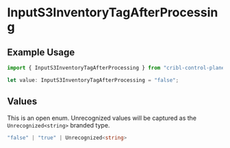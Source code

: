 # InputS3InventoryTagAfterProcessing

## Example Usage

```typescript
import { InputS3InventoryTagAfterProcessing } from "cribl-control-plane/models";

let value: InputS3InventoryTagAfterProcessing = "false";
```

## Values

This is an open enum. Unrecognized values will be captured as the `Unrecognized<string>` branded type.

```typescript
"false" | "true" | Unrecognized<string>
```
